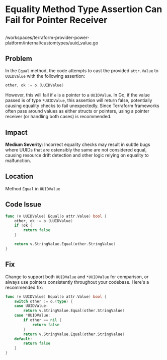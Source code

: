 # Equality Method Type Assertion Can Fail for Pointer Receiver

##

/workspaces/terraform-provider-power-platform/internal/customtypes/uuid_value.go

## Problem

In the `Equal` method, the code attempts to cast the provided `attr.Value` to `UUIDValue` with the following assertion:

```go
other, ok := o.(UUIDValue)
```

However, this will fail if `o` is a pointer to a `UUIDValue`. In Go, if the value passed is of type `*UUIDValue`, this assertion will return false, potentially causing equality checks to fail unexpectedly. Since Terraform frameworks often pass around values as either structs or pointers, using a pointer receiver (or handling both cases) is recommended.

## Impact

**Medium Severity**: Incorrect equality checks may result in subtle bugs where UUIDs that are ostensibly the same are not considered equal, causing resource drift detection and other logic relying on equality to malfunction.

## Location

Method `Equal` in `UUIDValue`

## Code Issue

```go
func (v UUIDValue) Equal(o attr.Value) bool {
	other, ok := o.(UUIDValue)
	if !ok {
		return false
	}

	return v.StringValue.Equal(other.StringValue)
}
```

## Fix

Change to support both `UUIDValue` and `*UUIDValue` for comparison, or always use pointers consistently throughout your codebase. Here's a recommended fix:

```go
func (v UUIDValue) Equal(o attr.Value) bool {
	switch other := o.(type) {
	case UUIDValue:
		return v.StringValue.Equal(other.StringValue)
	case *UUIDValue:
		if other == nil {
			return false
		}
		return v.StringValue.Equal(other.StringValue)
	default:
		return false
	}
}
```
